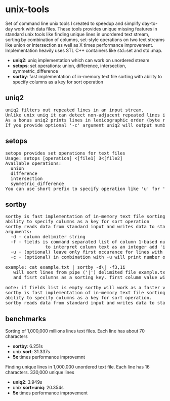 # unix-tools

Set of command line unix tools I created to speedup and simplify day-to-day work with data files. These tools provides unique missing features in standard unix tools like finding unique lines in unordered text stream, sorting by combination of columns, set-style operations on two text streams like union or intersection as well as X times performance improvement. Implementation heavily uses STL C++ containers like std::set and std::map.

* **uniq2**: uniq implementation which can work on unordered stream
* **setops**: set operations: union, difference, intersection, symmetric_difference
* **sortby**: fast implementation of in-memory text file sorting with ability to specify columns as a key for sort operation

## uniq2
<pre>
uniq2 filters out repeated lines in an input stream.
Unlike unix uniq it can detect non-adjucent repeated lines i.e. there is no need to sort the lines first.
As a bonus uniq2 prints lines in lexicographic order (byte representation is used for unicode characters).
If you provide optional '-c' argument uniq2 will output number of occurances for each repeated line.
</pre>

## setops
<pre>
setops provides set operations for text files
Usage: setops [operation] <[file1] 3<[file2]
Available operations:
  union
  difference
  intersection
  symmetric_difference
You can use short prefix to specify operation like 'u' for 'union'.</pre>

## sortby
<pre>
sortby is fast implementation of in-memory text file sorting with
ability to specify columns as a key for sort operation
sortby reads data from standard input and writes data to standard output
arguments:
  -d<delimiter> - column delimiter string
  -f<fields> - fields is command separated list of column 1-based numbers to use as a sorting key
               to interpret column text as an integer add 'i' suffix after column number
  -u - (optional) leave only first occurance for lines with same key
  -c - (optional) in combination with -u will print number of lines with the same key

example: cat example.txt | sortby -d\| -f3,1i
   will sort lines from pipe ('|') delimited file example.txt using combination of third
   and fisrt columns as a sorting key. first column value will be interpreted as an integer

note: if fields list is empty sortby will work as a faster version of unix sort utility
sortby is fast implementation of in-memory text file sorting with
ability to specify columns as a key for sort operation.
sortby reads data from standard input and writes data to standard output
</pre>

## benchmarks

Sorting of 1,000,000 millions lines text files. Each line has about 70 characters

* **sortby**: 6.251s
* unix **sort**: 31.337s
* **5x** times performance improvemnt

Finding unique lines in 1,000,000 unordered text file. Each line has 16 characters. 330,000 unique lines

* **uniq2**: 3.949s
* unix **sort+uniq**: 20.354s
* **5x** times performance improvement
